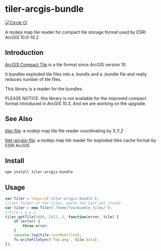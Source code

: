 # tiler-arcgis-bundle

[![Circle CI](https://circleci.com/gh/FuZhenn/tiler-arcgis-bundle.svg?style=svg)](https://circleci.com/gh/FuZhenn/tiler-arcgis-bundle)

A nodejs map tile reader for compact tile storage format used by ESRI ArcGIS 10.0-10.2

## Introduction
[ArcGIS Compact Tile](https://server.arcgis.com/zh-cn/server/latest/publish-services/windows/inside-the-compact-cache-storage-format.htm) is a tile format since ArcGIS version 10.

It bundles exploded tile files into a .bundlx and a .bundle file and really reduces number of tile files.

This library is a reader for the bundles.

PLEASE NOTICE: this library is not available for the improved compact format introduced in ArcGIS 10.3, And we are working on the upgrade. 

## See Also
[tiler-file](https://github.com/FuZhenn/tiler-file):
a nodejs map tile file reader coordinating by X,Y,Z

[tiler-arcgis-file](https://github.com/FuZhenn/tiler-arcgis-file):
a nodejs map tile reader for exploded tiles cache format by ESRI ArcGIS

## Install

```bash
npm install tiler-arcgis-bundle
```

## Usage

```javascript
var Tiler = require('tiler-arcgis-bundle');
//root folder of the tiles, where the Conf.xml stands
var tiler = new Tiler('/home/foo/bundle_tiles/');
//tile's x,y,z
tiler.getTile(3408, 2417, 2, function(error, tile) {
    if (error) {
        throw error;
    }
    console.log(tile.lastModified);
    fs.writeFileSync('foo.png', tile.data);
});
```
